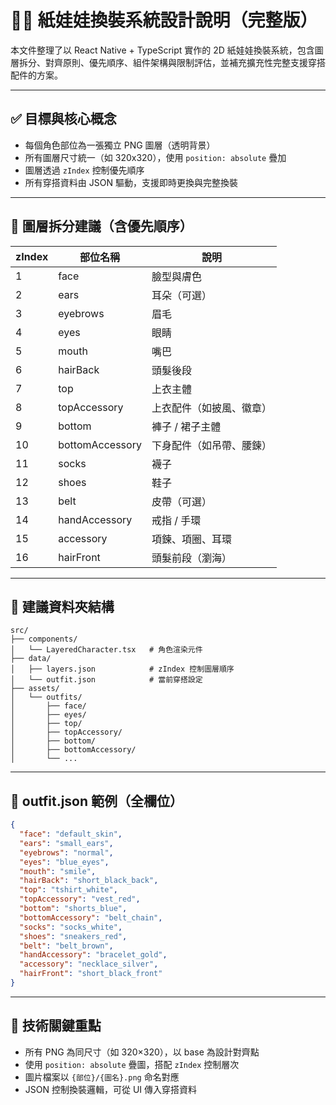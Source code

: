 # 🧍‍♂️ 紙娃娃換裝系統設計說明（完整版）

本文件整理了以 React Native + TypeScript 實作的 2D 紙娃娃換裝系統，包含圖層拆分、對齊原則、優先順序、組件架構與限制評估，並補充擴充性完整支援穿搭配件的方案。

---

## ✅ 目標與核心概念

- 每個角色部位為一張獨立 PNG 圖層（透明背景）
- 所有圖層尺寸統一（如 320x320），使用 `position: absolute` 疊加
- 圖層透過 `zIndex` 控制優先順序
- 所有穿搭資料由 JSON 驅動，支援即時更換與完整換裝

---

## 🧱 圖層拆分建議（含優先順序）

| zIndex | 部位名稱        | 說明                     |
| ------ | --------------- | ------------------------ |
| 1      | face            | 臉型與膚色               |
| 2      | ears            | 耳朵（可選）             |
| 3      | eyebrows        | 眉毛                     |
| 4      | eyes            | 眼睛                     |
| 5      | mouth           | 嘴巴                     |
| 6      | hairBack        | 頭髮後段                 |
| 7      | top             | 上衣主體                 |
| 8      | topAccessory    | 上衣配件（如披風、徽章） |
| 9      | bottom          | 褲子 / 裙子主體          |
| 10     | bottomAccessory | 下身配件（如吊帶、腰鍊） |
| 11     | socks           | 襪子                     |
| 12     | shoes           | 鞋子                     |
| 13     | belt            | 皮帶（可選）             |
| 14     | handAccessory   | 戒指 / 手環              |
| 15     | accessory       | 項鍊、項圈、耳環         |
| 16     | hairFront       | 頭髮前段（瀏海）         |

---

## 📁 建議資料夾結構

```
src/
├── components/
│   └── LayeredCharacter.tsx   # 角色渲染元件
├── data/
│   ├── layers.json            # zIndex 控制圖層順序
│   └── outfit.json            # 當前穿搭設定
├── assets/
│   └── outfits/
│       ├── face/
│       ├── eyes/
│       ├── top/
│       ├── topAccessory/
│       ├── bottom/
│       ├── bottomAccessory/
│       └── ...
```

---

## 🧩 outfit.json 範例（全欄位）

```json
{
  "face": "default_skin",
  "ears": "small_ears",
  "eyebrows": "normal",
  "eyes": "blue_eyes",
  "mouth": "smile",
  "hairBack": "short_black_back",
  "top": "tshirt_white",
  "topAccessory": "vest_red",
  "bottom": "shorts_blue",
  "bottomAccessory": "belt_chain",
  "socks": "socks_white",
  "shoes": "sneakers_red",
  "belt": "belt_brown",
  "handAccessory": "bracelet_gold",
  "accessory": "necklace_silver",
  "hairFront": "short_black_front"
}
```

---

## 🔧 技術關鍵重點

- 所有 PNG 為同尺寸（如 320×320），以 base 為設計對齊點
- 使用 `position: absolute` 疊圖，搭配 `zIndex` 控制層次
- 圖片檔案以 `{部位}/{圖名}.png` 命名對應
- JSON 控制換裝邏輯，可從 UI 傳入穿搭資料
